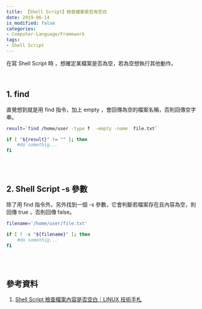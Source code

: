 ```yaml
---
title: 【Shell Script】檢查檔案是否為空白
date: 2019-06-14
is_modified: false
categories:
- Computer-Language/Framework
tags:
- Shell Script
--- 
```


在寫 Shell Script 時 ，想確定某檔案是否為空，若為空想執行其他動作。

<!--more-->
<br> 

## 1. **find** 
直覺想到就是用 find 指令，加上 <span class='highlighting'>empty</span> ，會回傳為空的檔案名稱，否則回傳空字串。

```bash
result=`find /home/user -type f  -empty -name  file.txt`

if [ "${result}" != "" ]; then
    #do somethig...
fi
```

<br><br> 

## 2. **Shell Script -s 參數**
除了用 find 指令外，另外找到一個 <span class='highlighting'>-s</span>  參數，它會判斷若檔案存在且內容為空，則回傳 true ，否則回傳 false。

```bash
filename='/home/user/file.txt'

if [ ! -s "${filename}" ]; then
    #do somethig...
fi
```

<br><br>

## 參考資料
1.  [Shell Script 檢查檔案內容是否空白｜LINUX 技術手札](https://www.opencli.com/linux/shell-script-check-file-content-empty)
